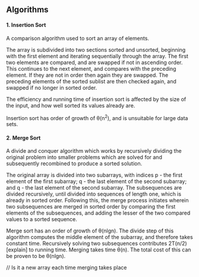 ## Algorithms ##

#### 1. Insertion Sort ####

A comparison algorithm used to sort an array of elements. 

The array is subdivided into two sections sorted and unsorted, beginning
with the first element and iterating sequentially through the array. The first two elements are compared,
and are swapped if not in ascending order. This continues to the next element, and compares with the preceding element. If they are not in order
then again they are swapped. The preceding elements of the sorted sublist are then checked again, and 
swapped if no longer in sorted order.

The efficiency and running time of insertion sort is affected by the size of the input,
and how well sorted its values already are.

Insertion sort has order of growth of &theta;(n<sup>2</sup>), and is unsuitable for large data sets.

#### 2. Merge Sort ####
A divide and conquer algorithm which works by recursively dividing the original problem into smaller problems
which are solved for and subsequently recombined to produce a sorted solution.
 
The original array is divided into two subarrays, with indices p - the first element of the first subarray;
q - the last element of the second subarray; and q - the last element of the second subarray.
The subsequences are divided recursively, until divided into sequences of length one, which is already in sorted order.
Following this, the merge process initiates wherein two subsequences are merged in sorted order by comparing the first elements
of the subsequences, and adding the lesser of the two compared values to a sorted sequence.

Merge sort has an order of growth of &theta;(nlgn). The divide step of this algorithm computes the 
middle element of the subarray, and therefore takes constant time. Recursively solving two subsequences
contributes 2T(n/2) [explain] to running time. Merging takes time &theta;(n). The total cost of this can 
be proven to be &theta;(nlgn).

// Is it a new array each time merging takes place 
